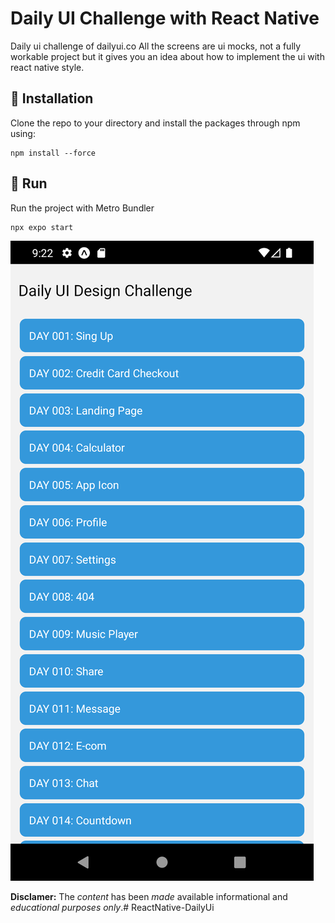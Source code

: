 # Daily UI Challenge with React Native

Daily ui challenge of dailyui.co
All the screens are ui mocks, not a fully workable project but it gives you an idea about how to implement the ui with react native style.

## :blue_book: Installation
Clone the repo to your directory and install the packages through npm using:
```
npm install --force
```

## :microscope: Run
Run the project with Metro Bundler
```
npx expo start
```

![The Project](screenshot_1.png)


**Disclamer:** The _content_ has been _made_ available informational and _educational purposes only_.# ReactNative-DailyUi
